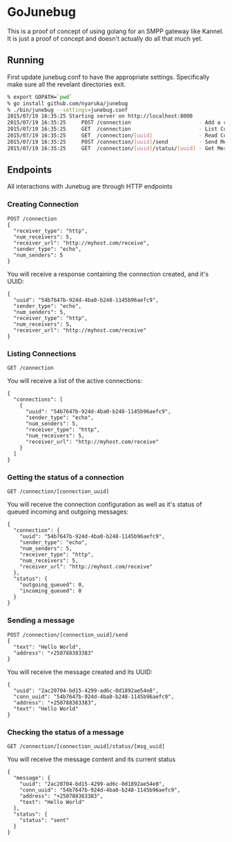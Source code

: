 # GoJunebug
This is a proof of concept of using golang for an SMPP gateway like Kannel. It is just a proof of concept and 
doesn't actually do all that much yet.

## Running
First update junebug.conf to have the appropriate settings. Specifically make sure all the revelant directories exit.

```bash
% export GOPATH=`pwd`
% go install github.com/nyaruka/junebug
% ./bin/junebug --settings=junebug.conf
2015/07/19 16:35:25 Starting server on http://localhost:8000
2015/07/19 16:35:25 	POST /connection                      - Add a connection
2015/07/19 16:35:25 	GET  /connection                      - List Connections
2015/07/19 16:35:25 	GET  /connection/[uuid]               - Read Connection Status
2015/07/19 16:35:25 	POST /connection/[uuid]/send          - Send Message
2015/07/19 16:35:25 	GET  /connection/[uuid]/status/[uuid] - Get Message Status
```

## Endpoints
All interactions with Junebug are through HTTP endpoints

### Creating Connection
```
POST /connection
{
  "receiver_type": "http",
  "num_receivers": 5,
  "receiver_url": "http://myhost.com/receive",
  "sender_type": "echo",
  "num_senders": 5
}
```
You will receive a response containing the connection created, and it's UUID:
```
{
  "uuid": "54b7647b-924d-4ba0-b248-1145b96aefc9",
  "sender_type": "echo",
  "num_senders": 5,
  "receiver_type": "http",
  "num_receivers": 5,
  "receiver_url": "http://myhost.com/receive"
}
```

### Listing Connections
```
GET /connection
```
You will receive a list of the active connections:
```
{
  "connections": [
    {
      "uuid": "54b7647b-924d-4ba0-b248-1145b96aefc9",
      "sender_type": "echo",
      "num_senders": 5,
      "receiver_type": "http",
      "num_receivers": 5,
      "receiver_url": "http://myhost.com/receive"
    }
  ]
}
```

### Getting the status of a connection
```
GET /connection/[connection_uuid]
```
You will receive the connection configuration as well as it's status of queued incoming and outgoing messages:
```
{
  "connection": {
    "uuid": "54b7647b-924d-4ba0-b248-1145b96aefc9",
    "sender_type": "echo",
    "num_senders": 5,
    "receiver_type": "http",
    "num_receivers": 5,
    "receiver_url": "http://myhost.com/receive"
  },
  "status": {
    "outgoing_queued": 0,
    "incoming_queued": 0
  }
}
```

### Sending a message
```
POST /connection/[connection_uuid]/send
{
  "text": "Hello World",
  "address": "+250788383383"
}
```
You will receive the message created and its UUID:
```
{
  "uuid": "2ac20704-bd15-4299-ad6c-0d1892ae54e8",
  "conn_uuid": "54b7647b-924d-4ba0-b248-1145b96aefc9",
  "address": "+250788383383",
  "text": "Hello World"
}
```

### Checking the status of a message
```
GET /connection/[connection_uuid]/status/[msg_uuid]
```
You will receive the message content and its current status
```
{
  "message": {
    "uuid": "2ac20704-bd15-4299-ad6c-0d1892ae54e8",
    "conn_uuid": "54b7647b-924d-4ba0-b248-1145b96aefc9",
    "address": "+250788383383",
    "text": "Hello World"
  },
  "status": {
    "status": "sent"
  }
}
```

